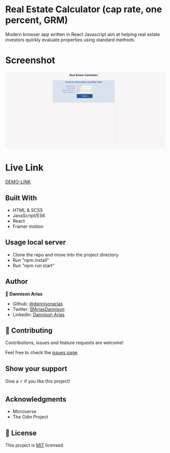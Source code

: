 # Real Estate Calculator (cap rate, one percent, GRM)
Modern browser app written in React Javascript aim at helping real estate investors quickly
evaluate properties using standard methods. 

# Screenshot

![sample](captured.gif)

# Live Link

[DEMO-LINK](https://practical-mahavira-eb7d4d.netlify.app/)

## Built With

- HTML & SCSS
- JavaScript/ES6
- React
- Framer motion

## Usage local server
- Clone the repo and move into the project directory
- Run "npm install"
- Run "npm run start"

## Author

👤 **Dannison Arias**

- Github: [@dannisonarias](https://github.com/dannisonarias)
- Twitter: [@AriasDannison](https://twitter.com/AriasDannison)
- Linkedin: [Dannison Arias](https://www.linkedin.com/in/dannison-arias-777919190/)

## 🤝 Contributing

Contributions, issues and feature requests are welcome!

Feel free to check the [issues page](/issues).

## Show your support

Give a ⭐️ if you like this project!

## Acknowledgments

- Microverse
- The Odin Project

## 📝 License

This project is [MIT](./license.md) licensed.
